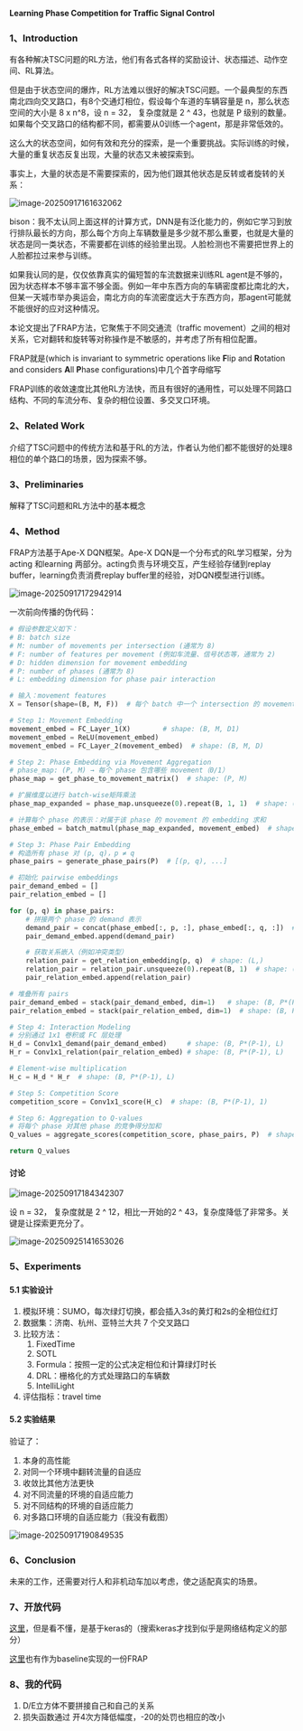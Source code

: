 **Learning Phase Competition for Traffic Signal Control**

### 1、Introduction

有各种解决TSC问题的RL方法，他们有各式各样的奖励设计、状态描述、动作空间、RL算法。

但是由于状态空间的爆炸，RL方法难以很好的解决TSC问题。一个最典型的东西南北四向交叉路口，有8个交通灯相位，假设每个车道的车辆容量是 n，那么状态空间的大小是 8 x n^8，设 n = 32， 复杂度就是 2 ^ 43，也就是 P 级别的数量。如果每个交叉路口的结构都不同，都需要从0训练一个agent，那是非常低效的。

这么大的状态空间，如何有效和充分的探索，是一个重要挑战。实际训练的时候，大量的重复状态反复出现，大量的状态又未被探索到。

事实上，大量的状态是不需要探索的，因为他们跟其他状态是反转或者旋转的关系：

![image-20250917161632062](img/image-20250917161632062.png)

​	bison：我不太认同上面这样的计算方式，DNN是有泛化能力的，例如它学习到放行排队最长的方向，那么每个方向上车辆数量是多少就不那么重要，也就是大量的状态是同一类状态，不需要都在训练的经验里出现。人脸检测也不需要把世界上的人脸都拉过来参与训练。

如果我认同的是，仅仅依靠真实的偏短暂的车流数据来训练RL agent是不够的，因为状态样本不够丰富不够全面。例如一年中东西方向的车辆密度都比南北的大，但某一天城市举办奥运会，南北方向的车流密度远大于东西方向，那agent可能就不能很好的应对这种情况。



本论文提出了FRAP方法，它聚焦于不同交通流（traffic movement）之间的相对关系，它对翻转和旋转等对称操作是不敏感的，并考虑了所有相位配置。

FRAP就是(which is invariant to symmetric operations like **F**lip and **R**otation and considers **A**ll **P**hase configurations)中几个首字母缩写

FRAP训练的收敛速度比其他RL方法快，而且有很好的通用性，可以处理不同路口结构、不同的车流分布、复杂的相位设置、多交叉口环境。

### 2、Related Work

介绍了TSC问题中的传统方法和基于RL的方法，作者认为他们都不能很好的处理8相位的单个路口的场景，因为探索不够。

### 3、Preliminaries

解释了TSC问题和RL方法中的基本概念

### 4、Method

FRAP方法基于Ape-X DQN框架。Ape-X DQN是一个分布式的RL学习框架，分为 acting 和learning 两部分。acting负责与环境交互，产生经验存储到replay buffer，learning负责消费replay buffer里的经验，对DQN模型进行训练。

![image-20250917172942914](img/image-20250917172942914.png)

一次前向传播的伪代码：

```python
# 假设参数定义如下：
# B: batch size
# M: number of movements per intersection (通常为 8)
# F: number of features per movement (例如车流量、信号状态等，通常为 2)
# D: hidden dimension for movement embedding
# P: number of phases (通常为 8)
# L: embedding dimension for phase pair interaction

# 输入：movement features
X = Tensor(shape=(B, M, F))  # 每个 batch 中一个 intersection 的 movement 特征

# Step 1: Movement Embedding
movement_embed = FC_Layer_1(X)        # shape: (B, M, D1)
movement_embed = ReLU(movement_embed)
movement_embed = FC_Layer_2(movement_embed)  # shape: (B, M, D)

# Step 2: Phase Embedding via Movement Aggregation
# phase_map: (P, M) → 每个 phase 包含哪些 movement（0/1）
phase_map = get_phase_to_movement_matrix()  # shape: (P, M)

# 扩展维度以进行 batch-wise矩阵乘法
phase_map_expanded = phase_map.unsqueeze(0).repeat(B, 1, 1)  # shape: (B, P, M)

# 计算每个 phase 的表示：对属于该 phase 的 movement 的 embedding 求和
phase_embed = batch_matmul(phase_map_expanded, movement_embed)  # shape: (B, P, D)

# Step 3: Phase Pair Embedding
# 构造所有 phase 对 (p, q)，p ≠ q
phase_pairs = generate_phase_pairs(P)  # [(p, q), ...]

# 初始化 pairwise embeddings
pair_demand_embed = []
pair_relation_embed = []

for (p, q) in phase_pairs:
    # 拼接两个 phase 的 demand 表示
    demand_pair = concat(phase_embed[:, p, :], phase_embed[:, q, :])  # shape: (B, 2D)
    pair_demand_embed.append(demand_pair)

    # 获取关系嵌入（例如冲突类型）
    relation_pair = get_relation_embedding(p, q)  # shape: (L,)
    relation_pair = relation_pair.unsqueeze(0).repeat(B, 1)  # shape: (B, L)
    pair_relation_embed.append(relation_pair)

# 堆叠所有 pairs
pair_demand_embed = stack(pair_demand_embed, dim=1)   # shape: (B, P*(P-1), 2D)
pair_relation_embed = stack(pair_relation_embed, dim=1)  # shape: (B, P*(P-1), L)

# Step 4: Interaction Modeling
# 分别通过 1x1 卷积或 FC 层处理
H_d = Conv1x1_demand(pair_demand_embed)     # shape: (B, P*(P-1), L)
H_r = Conv1x1_relation(pair_relation_embed) # shape: (B, P*(P-1), L)

# Element-wise multiplication
H_c = H_d * H_r  # shape: (B, P*(P-1), L)

# Step 5: Competition Score
competition_score = Conv1x1_score(H_c)  # shape: (B, P*(P-1), 1)

# Step 6: Aggregation to Q-values
# 将每个 phase 对其他 phase 的竞争得分加和
Q_values = aggregate_scores(competition_score, phase_pairs, P)  # shape: (B, P)

return Q_values

```

#### 讨论

![image-20250917184342307](img/image-20250917184342307.png)

设 n = 32， 复杂度就是 2 ^ 12，相比一开始的2 ^ 43，复杂度降低了非常多。关键是让探索更充分了。

![image-20250925141653026](img/image-20250925141653026.png)

### 5、Experiments

#### 5.1 实验设计

1. 模拟环境：SUMO，每次绿灯切换，都会插入3s的黄灯和2s的全相位红灯
2. 数据集：济南、杭州、亚特兰大共 7 个交叉路口
3. 比较方法：
   1. FixedTime
   2. SOTL
   3. Formula：按照一定的公式决定相位和计算绿灯时长
   4. DRL：栅格化的方式处理路口的车辆数
   5. IntelliLight
4. 评估指标：travel time

#### 5.2 实验结果

验证了：

1. 本身的高性能
2. 对同一个环境中翻转流量的自适应
3. 收敛比其他方法更快
4. 对不同流量的环境的自适应能力
5. 对不同结构的环境的自适应能力
6. 对多路口环境的自适应能力（我没有截图）

![image-20250917190849535](img/image-20250917190849535.png)

### 6、Conclusion

未来的工作，还需要对行人和非机动车加以考虑，使之适配真实的场景。

### 7、开放代码

[这里](https://github.com/gjzheng93/frap-pub)，但是看不懂，是基于keras的（搜索keras才找到似乎是网络结构定义的部分）

[这里](https://github.com/dxing-cs/TinyLight/tree/master/TinyLight)也有作为baseline实现的一份FRAP

### 8、我的代码

1. D/E立方体不要拼接自己和自己的关系
2. 损失函数通过 开4次方降低幅度，-20的处罚也相应的改小

